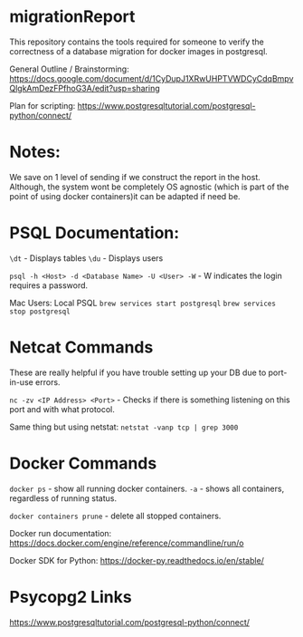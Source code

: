 # migrationReport
This repository contains the tools required for someone to verify the correctness of a database migration for docker images in postgresql.

General Outline / Brainstorming:
https://docs.google.com/document/d/1CyDupJ1XRwUHPTVWDCyCdqBmpvQlgkAmDezFPfhoG3A/edit?usp=sharing

Plan for scripting:
https://www.postgresqltutorial.com/postgresql-python/connect/

# Notes:
We save on 1 level of sending if we construct the report in the host. 
Although, the system wont be completely OS agnostic (which is part of the point of using docker containers)it can be adapted if need be.

# PSQL Documentation:
`\dt` - Displays tables
`\du` - Displays users

`psql -h <Host> -d <Database Name> -U <User> -W` - W indicates the login requires a password.

Mac Users: Local PSQL
`brew services start postgresql`
`brew services stop postgresql`

# Netcat Commands
These are really helpful if you have trouble setting up your DB due to port-in-use errors.

`nc -zv <IP Address> <Port>` - Checks if there is something listening on this port and with what protocol.

Same thing but using netstat:
`netstat -vanp tcp | grep 3000`

# Docker Commands
`docker ps` - show all running docker containers.
`-a` - shows all containers, regardless of running status.

`docker containers prune` - delete all stopped containers.

Docker run documentation:
https://docs.docker.com/engine/reference/commandline/run/o

Docker SDK for Python:
https://docker-py.readthedocs.io/en/stable/

# Psycopg2 Links
https://www.postgresqltutorial.com/postgresql-python/connect/


